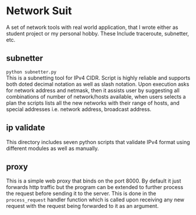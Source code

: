 # Network Suit
A set of network tools with real world application, that I wrote either as student project or my personal hobby. These Include traceroute, subnetter, etc.

## subnetter
`python subnetter.py`<br />
This is a subnetting tool for IPv4 CIDR. Script is highly reliable and supports both doted decimal notation as well as slash notation. Upon execution asks for network address and netmask, then it assists user by suggesting all combinations of number of network/hosts available, when users selects a plan the scripts lists all the new networks with their range of hosts, and special addresses i.e. network address, broadcast address.

## ip validate
This directory includes seven python scripts that validate IPv4 format using different modules as well as manually.

## proxy
This is a simple web proxy that binds on the port 8000. By default it just forwards http traffic but the program can be extended to further process the request before sending it to the server. This is done in the `process_request` handler function which is called upon receiving any new request with the request being forwarded to it as an argument.
